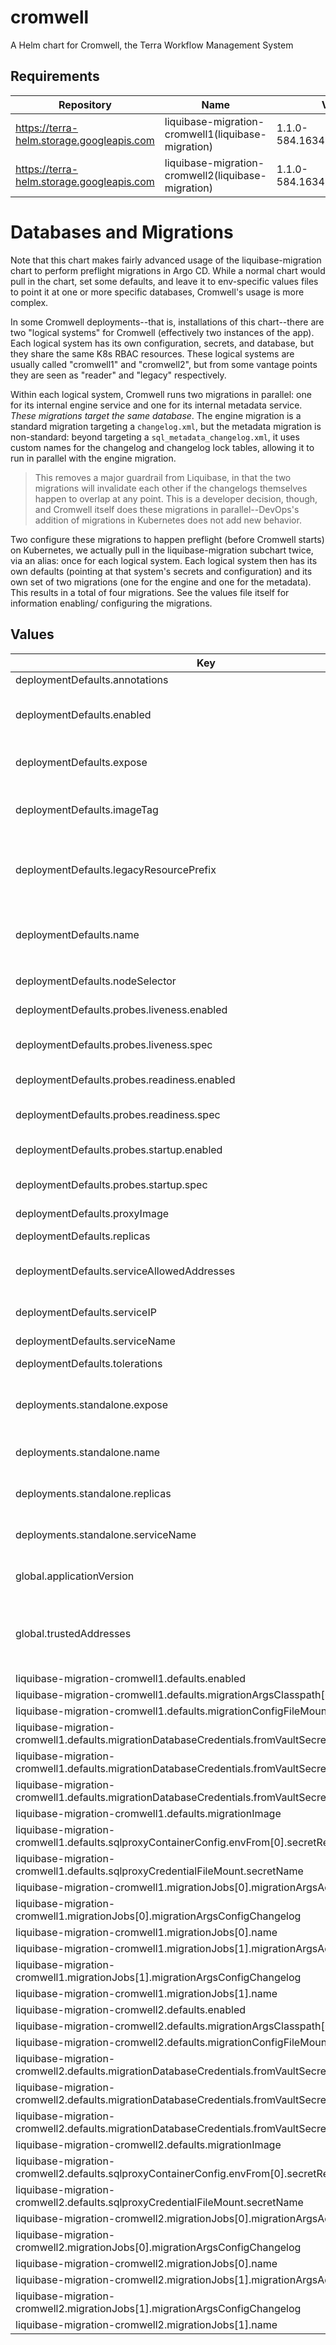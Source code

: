 # cromwell

A Helm chart for Cromwell, the Terra Workflow Management System

## Requirements

| Repository | Name | Version |
|------------|------|---------|
| https://terra-helm.storage.googleapis.com | liquibase-migration-cromwell1(liquibase-migration) | 1.1.0-584.1634935238.b378e3 |
| https://terra-helm.storage.googleapis.com | liquibase-migration-cromwell2(liquibase-migration) | 1.1.0-584.1634935238.b378e3 |

# Databases and Migrations

Note that this chart makes fairly advanced usage of the liquibase-migration chart to perform
preflight migrations in Argo CD. While a normal chart would pull in the chart, set some defaults,
and leave it to env-specific values files to point it at one or more specific databases, Cromwell's
usage is more complex.

In some Cromwell deployments--that is, installations of this chart--there are two "logical systems"
for Cromwell (effectively two instances of the app). Each logical system has its own configuration,
secrets, and database, but they share the same K8s RBAC resources. These logical systems are usually
called "cromwell1" and "cromwell2", but from some vantage points they are seen as "reader" and
"legacy" respectively.

Within each logical system, Cromwell runs two migrations in parallel: one for its internal engine
service and one for its internal metadata service. *These migrations target the same database*.
The engine migration is a standard migration targeting a `changelog.xml`, but the metadata
migration is non-standard: beyond targeting a `sql_metadata_changelog.xml`, it uses custom
names for the changelog and changelog lock tables, allowing it to run in parallel with the
engine migration.

> This removes a major guardrail from Liquibase, in that the two migrations will invalidate each
> other if the changelogs themselves happen to overlap at any point. This is a developer decision,
> though, and Cromwell itself does these migrations in parallel--DevOps's addition of migrations
> in Kubernetes does not add new behavior.

Two configure these migrations to happen preflight (before Cromwell starts) on Kubernetes, we
actually pull in the liquibase-migration subchart twice, via an alias: once for each logical
system. Each logical system then has its own defaults (pointing at that system's secrets and
configuration) and its own set of two migrations (one for the engine and one for the metadata).
This results in a total of four migrations. See the values file itself for information enabling/
configuring the migrations.

## Values

| Key | Type | Default | Description |
|-----|------|---------|-------------|
| deploymentDefaults.annotations | object | `{}` |  |
| deploymentDefaults.enabled | bool | `true` | Whether a declared deployment is enabled. If false, no resources will be created |
| deploymentDefaults.expose | bool | `false` | Whether to create a Service for this deployment |
| deploymentDefaults.imageTag | string | `nil` | Image tag to be used when deploying Pods @defautl global.applicationVersion |
| deploymentDefaults.legacyResourcePrefix | string | `nil` | What prefix to use to refer to secrets rendered from firecloud-develop @default deploymentDefaults.name |
| deploymentDefaults.name | string | `nil` | A name for the deployment that will be substituted into resource definitions. Example: `"cromwell1-reader"` |
| deploymentDefaults.nodeSelector | object | `nil` | Optional nodeSelector map |
| deploymentDefaults.probes.liveness.enabled | bool | `true` | Whether to configure a liveness probe |
| deploymentDefaults.probes.liveness.spec | object | `{"failureThreshold":30,"httpGet":{"path":"/engine/latest/version","port":8000},"initialDelaySeconds":20,"periodSeconds":10,"successThreshold":1,"timeoutSeconds":5}` | k8s spec of the liveness probe to deploy, if enabled |
| deploymentDefaults.probes.readiness.enabled | bool | `true` | Whether to configure a readiness probe |
| deploymentDefaults.probes.readiness.spec | object | `{"failureThreshold":6,"httpGet":{"path":"/engine/latest/version","port":8000},"initialDelaySeconds":20,"periodSeconds":10,"successThreshold":1,"timeoutSeconds":5}` | k8s spec of the readiness probe to deploy, if enabled |
| deploymentDefaults.probes.startup.enabled | bool | `true` | Whether to configure a startup probe |
| deploymentDefaults.probes.startup.spec | object | `{"failureThreshold":1080,"httpGet":{"path":"/engine/latest/version","port":8000},"periodSeconds":10,"successThreshold":1,"timeoutSeconds":5}` | k8s spec of the startup probe to deploy, if enabled |
| deploymentDefaults.proxyImage | string | `"broadinstitute/openidc-proxy:tcell_3_1_0"` |  |
| deploymentDefaults.replicas | int | `0` | Number of replicas for the deployment |
| deploymentDefaults.serviceAllowedAddresses | object | `{}` | What source IPs to whitelist for access to the service |
| deploymentDefaults.serviceIP | string | `nil` | Static IP to use for the Service. If set, service will be of type LoadBalancer |
| deploymentDefaults.serviceName | string | `nil` | What to call the Service |
| deploymentDefaults.tolerations | array | `nil` | Optional array of tolerations |
| deployments.standalone.expose | bool | `true` | Whether to expose the default standalone Cromwell deployment as a service |
| deployments.standalone.name | string | `"cromwell"` | Name to use for the default standalone Cromwell deployment |
| deployments.standalone.replicas | int | `1` | Number of replicas in the default standalone Cromwell deployment |
| deployments.standalone.serviceName | string | `"cromwell"` | Name of the default standalone Cromwell service |
| global.applicationVersion | string | `"latest"` | What version of the Cromwell application to deploy |
| global.trustedAddresses | object | `{}` | A map of addresses that will be merged with serviceAllowedAddresses. Example: `{ "nickname": ["x.x.x.x/y", "x.x.x.x/y"] }` |
| liquibase-migration-cromwell1.defaults.enabled | bool | `false` |  |
| liquibase-migration-cromwell1.defaults.migrationArgsClasspath[0] | string | `"/app/cromwell.jar"` |  |
| liquibase-migration-cromwell1.defaults.migrationConfigFileMount.secretName | string | `"cromwell1-frontend-app-ctmpls"` |  |
| liquibase-migration-cromwell1.defaults.migrationDatabaseCredentials.fromVaultSecret.passwordKey | string | `"db_password"` |  |
| liquibase-migration-cromwell1.defaults.migrationDatabaseCredentials.fromVaultSecret.path | string | `nil` |  |
| liquibase-migration-cromwell1.defaults.migrationDatabaseCredentials.fromVaultSecret.usernameKey | string | `"db_user"` |  |
| liquibase-migration-cromwell1.defaults.migrationImage | string | `"broadinstitute/cromwell"` |  |
| liquibase-migration-cromwell1.defaults.sqlproxyContainerConfig.envFrom[0].secretRef.name | string | `"cromwell1-frontend-sqlproxy-env"` |  |
| liquibase-migration-cromwell1.defaults.sqlproxyCredentialFileMount.secretName | string | `"cromwell1-frontend-sqlproxy-ctmpls"` |  |
| liquibase-migration-cromwell1.migrationJobs[0].migrationArgsAdditional | string | `"--databaseChangeLogTableName=DATABASECHANGELOG \\\n--databaseChangeLogLockTableName=DATABASECHANGELOGLOCK"` |  |
| liquibase-migration-cromwell1.migrationJobs[0].migrationArgsConfigChangelog | string | `"changelog.xml"` |  |
| liquibase-migration-cromwell1.migrationJobs[0].name | string | `"cromwell1-engine"` |  |
| liquibase-migration-cromwell1.migrationJobs[1].migrationArgsAdditional | string | `"--databaseChangeLogTableName=SQLMETADATADATABASECHANGELOG \\\n--databaseChangeLogLockTableName=SQLMETADATADATABASECHANGELOGLOCK"` |  |
| liquibase-migration-cromwell1.migrationJobs[1].migrationArgsConfigChangelog | string | `"sql_metadata_changelog.xml"` |  |
| liquibase-migration-cromwell1.migrationJobs[1].name | string | `"cromwell1-metadata"` |  |
| liquibase-migration-cromwell2.defaults.enabled | bool | `false` |  |
| liquibase-migration-cromwell2.defaults.migrationArgsClasspath[0] | string | `"/app/cromwell.jar"` |  |
| liquibase-migration-cromwell2.defaults.migrationConfigFileMount.secretName | string | `"cromwell2-app-ctmpls"` |  |
| liquibase-migration-cromwell2.defaults.migrationDatabaseCredentials.fromVaultSecret.passwordKey | string | `"db_password"` |  |
| liquibase-migration-cromwell2.defaults.migrationDatabaseCredentials.fromVaultSecret.path | string | `nil` |  |
| liquibase-migration-cromwell2.defaults.migrationDatabaseCredentials.fromVaultSecret.usernameKey | string | `"db_user"` |  |
| liquibase-migration-cromwell2.defaults.migrationImage | string | `"broadinstitute/cromwell"` |  |
| liquibase-migration-cromwell2.defaults.sqlproxyContainerConfig.envFrom[0].secretRef.name | string | `"cromwell2-sqlproxy-env"` |  |
| liquibase-migration-cromwell2.defaults.sqlproxyCredentialFileMount.secretName | string | `"cromwell2-sqlproxy-ctmpls"` |  |
| liquibase-migration-cromwell2.migrationJobs[0].migrationArgsAdditional | string | `"--databaseChangeLogTableName=DATABASECHANGELOG \\\n--databaseChangeLogLockTableName=DATABASECHANGELOGLOCK"` |  |
| liquibase-migration-cromwell2.migrationJobs[0].migrationArgsConfigChangelog | string | `"changelog.xml"` |  |
| liquibase-migration-cromwell2.migrationJobs[0].name | string | `"cromwell2-engine"` |  |
| liquibase-migration-cromwell2.migrationJobs[1].migrationArgsAdditional | string | `"--databaseChangeLogTableName=SQLMETADATADATABASECHANGELOG \\\n--databaseChangeLogLockTableName=SQLMETADATADATABASECHANGELOGLOCK"` |  |
| liquibase-migration-cromwell2.migrationJobs[1].migrationArgsConfigChangelog | string | `"sql_metadata_changelog.xml"` |  |
| liquibase-migration-cromwell2.migrationJobs[1].name | string | `"cromwell2-metadata"` |  |
